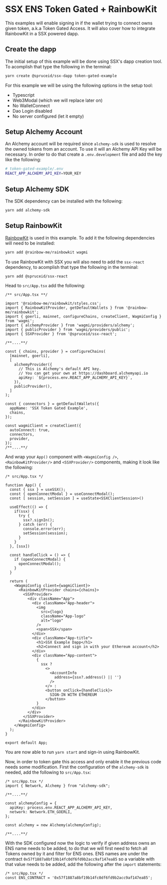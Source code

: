 # SSX ENS Token Gated + RainbowKit

This examples will enable signing in if the wallet trying to connect owns given token, a.k.a Token Gated Access. It will also cover how to integrate RainbowKit in a SSX powered dapp.

## Create the dapp
The initial setup of this example will be done using SSX's dapp creation tool. To acomplish that type the following in the terminal:

```bash
yarn create @spruceid/ssx-dapp token-gated-example
```

For this example we will be using the following options in the setup tool:
- Typescript
- Web3Modal (which we will replace later on)
- No WalletConnect
- Dao Login disabled
- No server configured (let it empty)

## Setup Alchemy Account
An Alchemy account will be required since `alchemy-sdk` is used to resolve the owned tokens from an account. To use it will an Alchemy API Key will be necessary.
In order to do that create a `.env.development` file and add the key like the following:

```bash
# token-gated-example/.env
REACT_APP_ALCHEMY_API_KEY=YOUR_KEY
```

## Setup Alchemy SDK
The SDK dependency can be installed with the following:
```bash
yarn add alchemy-sdk
```

## Setup RainbowKit
[RainbowKit](https://www.rainbowkit.com/) is used in this example. To add it the following dependencies will need to be installed:
```bash
yarn add @rainbow-me/rainbowkit wagmi
```

To use RainbowKit with SSX you will also need to add the `ssx-react` dependency, to acomplish that type the following in the terminal:
```bash
yarn add @spruceid/ssx-react
```

Head to `src/App.tsx` add the following:
```tsx
/** src/App.tsx **/

import '@rainbow-me/rainbowkit/styles.css';
import { RainbowKitProvider, getDefaultWallets } from '@rainbow-me/rainbowkit';
import { goerli, mainnet, configureChains, createClient, WagmiConfig } from 'wagmi';
import { alchemyProvider } from 'wagmi/providers/alchemy';
import { publicProvider } from 'wagmi/providers/public';
import { SSXProvider } from '@spruceid/ssx-react';

/**....**/

const { chains, provider } = configureChains(
  [mainnet, goerli],
  [
    alchemyProvider({
      // This is Alchemy's default API key.
      // You can get your own at https://dashboard.alchemyapi.io
      apiKey: `${process.env.REACT_APP_ALCHEMY_API_KEY}`,
    }),
    publicProvider(),
  ]
);

const { connectors } = getDefaultWallets({
  appName: 'SSX Token Gated Example',
  chains,
});

const wagmiClient = createClient({
  autoConnect: true,
  connectors,
  provider,
});
/**....**/
```

And wrap your `App()` component with `<WagmiConfig />`, `<RainbowKitProvider/>` and `<SSXProvider/>` components, making it look like the following:

```tsx
/* src/App.tsx */

function App() {
  const { ssx } = useSSX();
  const { openConnectModal } = useConnectModal();
  const [ session, setSession ] = useState<SSXClientSession>()

  useEffect(() => {
    if(ssx) {
      try {
        ssx?.signIn();
      } catch (err) {
        console.error(err);
        setSession(session);
      }
    }
  }, [ssx])

  const handleClick = () => {
    if (openConnectModal) {
      openConnectModal();
    }
  }

  return (
    <WagmiConfig client={wagmiClient}>
      <RainbowKitProvider chains={chains}>
        <SSXProvider>
          <div className="App">
            <div className="App-header">
              <img
                src={logo}
                className="App-logo"
                alt="logo"
              />
              <span>SSX</span>
            </div>
            <div className="App-title">
              <h1>SSX Example Dapp</h1>
              <h2>Connect and sign in with your Ethereum account</h2>
            </div>
            <div className="App-content">
              {
                ssx ?
                  <>
                    <AccountInfo
                      address={ssx?.address() || ''}
                    />
                  </> :
                  <button onClick={handleClick}>
                    SIGN-IN WITH ETHEREUM
                  </button>
              }
            </div>
          </div>
        </SSXProvider>
      </RainbowKitProvider>
    </WagmiConfig>
  );
}

export default App;
```

You are now able to run `yarn start` and sign-in using RainbowKit.

Now, in order to token gate this access and only enable it the previous code needs
some modification. First the configuration of the `alchemy-sdk` is needed, add the
following to `src/App.tsx`:
```tsx
/* src/App.tsx */
import { Network, Alchemy } from "alchemy-sdk";

/**....**/

const alchemyConfig = {
  apiKey: process.env.REACT_APP_ALCHEMY_API_KEY,
  network: Network.ETH_GOERLI,
};

const alchemy = new Alchemy(alchemyConfig);

/**....**/
```

With the SDK configured now the logic to verify if given address owns an ENS name
needs to be added, to do that we will first need to fetch all Tokens owned by it
and filter for ENS ones. ENS names are under the contract `0x57f1887a8bf19b14fc0df6fd9b2acc9af147ea85` so a variable with that value needs
to be added, add the following after the `import` statements:

```tsx
/* src/App.tsx */
const ENS_CONTRACT = '0x57f1887a8bf19b14fc0df6fd9b2acc9af147ea85';
```

